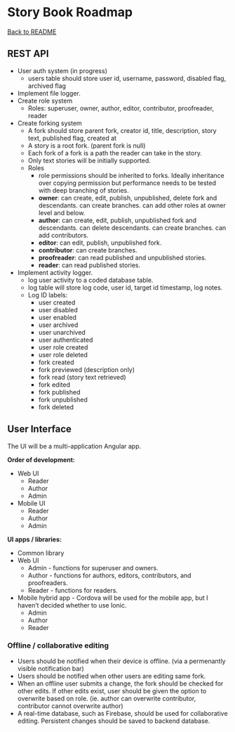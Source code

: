 # Story Book Roadmap

[Back to README](README.md)

## REST API

- User auth system (in progress)
  - users table should store user id, username, password, disabled flag, archived flag
- Implement file logger. 
- Create role system
  - Roles: superuser, owner, author, editor, contributor, proofreader, reader
- Create forking system 
  - A fork should store parent fork, creator id, title, description, story text, published flag, created at
  - A story is a root fork. (parent fork is null)
  - Each fork of a fork is a path the reader can take in the story. 
  - Only text stories will be initially supported. 
  - Roles
    - role permissions should be inherited to forks. Ideally inheritance over copying permission but performance needs to be tested with deep branching of stories. 
    - **owner**: can create, edit, publish, unpublished, delete fork and descendants. can create branches. can add other roles at owner level and below. 
    - **author**: can create, edit, publish, unpublished fork and descendants. can delete descendants. can create branches. can add contributors. 
    - **editor**: can edit, publish, unpublished fork. 
    - **contributor**: can create branches. 
    - **proofreader**: can read published and unpublished stories. 
    - **reader**: can read published stories. 
- Implement activity logger. 
  - log user activity to a coded database table. 
  - log table will store log code, user id, target id timestamp, log notes. 
  - Log ID labels:
    - user created
    - user disabled
    - user enabled
    - user archived
    - user unarchived
    - user authenticated
    - user role created
    - user role deleted
    - fork created
    - fork previewed (description only)
    - fork read (story text retrieved)
    - fork edited
    - fork published
    - fork unpublished
    - fork deleted

## User Interface

The UI will be a multi-application Angular app. 

**Order of development:**

- Web UI
  - Reader
  - Author
  - Admin
- Mobile UI
  - Reader
  - Author
  - Admin

**UI apps / libraries:**

- Common library
- Web UI
  - Admin - functions for superuser and owners. 
  - Author - functions for authors, editors, contributors, and proofreaders. 
  - Reader - functions for readers. 
- Mobile hybrid app - Cordova will be used for the mobile app, but I haven’t decided whether to use Ionic. 
  - Admin
  - Author
  - Reader

### Offline / collaborative editing

- Users should be notified when their device is offline. (via a permenantly visible notification bar)
- Users should be notified when other users are editing same fork. 
- When an offline user submits a change, the fork should be checked for other edits. If other edits exist, user should be given the option to overwrite based on role. (ie. author can overwrite contributor, contributor cannot overwrite author)
- A real-time database, such as Firebase, should be used for collaborative editing. Persistent changes should be saved to backend database. 